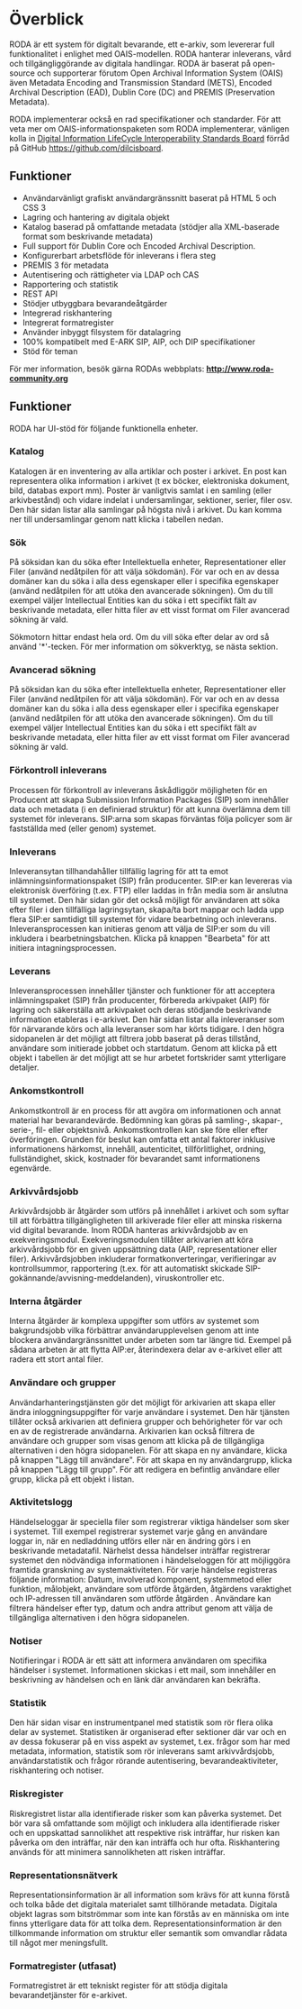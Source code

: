 
# Överblick

RODA är ett system för digitalt bevarande, ett e-arkiv, som levererar full funktionalitet i enlighet med OAIS-modellen. RODA hanterar inleverans, vård och tillgängliggörande av digitala handlingar. RODA är baserat på open-source och supporterar förutom Open Archival Information System (OAIS) även Metadata Encoding and Transmission Standard (METS), Encoded Archival Description (EAD), Dublin Core (DC) and PREMIS (Preservation Metadata).

RODA implementerar också en rad specifikationer och standarder. För att veta mer om OAIS-informationspaketen som RODA implementerar, vänligen kolla in [Digital Information LifeCycle Interoperability Standards Board](http://www.dilcis.eu/) förråd på GitHub https://github.com/dilcisboard.

## Funktioner

* Användarvänligt grafiskt användargränssnitt baserat på HTML 5 och CSS 3
* Lagring och hantering av digitala objekt
* Katalog baserad på omfattande metadata (stödjer alla XML-baserade format som beskrivande metadata)
* Full support för Dublin Core och Encoded Archival Description.
* Konfigurerbart arbetsflöde för inleverans i flera steg
* PREMIS 3 för metadata
* Autentisering och rättigheter via LDAP och CAS
* Rapportering och statistik
* REST API
* Stödjer utbyggbara bevarandeåtgärder
* Integrerad riskhantering
* Integrerat formatregister
* Använder inbyggt filsystem för datalagring
* 100% kompatibelt med E-ARK SIP, AIP, och DIP specifikationer
* Stöd för teman

För mer information, besök gärna RODAs webbplats: **<http://www.roda-community.org>**


## Funktioner

RODA har UI-stöd för följande funktionella enheter.

### Katalog

Katalogen är en inventering av alla artiklar och poster i arkivet. En post kan representera olika information i arkivet (t ex böcker, elektroniska dokument, bild, databas export mm). Poster är vanligtvis samlat i en samling (eller arkivbestånd) och vidare indelat i undersamlingar, sektioner, serier, filer osv. Den här sidan listar alla samlingar på högsta nivå i arkivet. Du kan komma ner till undersamlingar genom natt klicka i tabellen nedan.

### Sök

På söksidan kan du söka efter Intellektuella enheter, Representationer eller Filer (använd nedåtpilen för att välja sökdomän). För var och en av dessa domäner kan du söka i alla dess egenskaper eller i specifika egenskaper (använd nedåtpilen för att utöka den avancerade sökningen). Om du till exempel väljer Intellectual Entities kan du söka i ett specifikt fält av beskrivande metadata, eller hitta filer av ett visst format om Filer avancerad sökning är vald.

Sökmotorn hittar endast hela ord. Om du vill söka efter delar av ord så använd '*'-tecken. För mer information om sökverktyg, se nästa sektion.

### Avancerad sökning

På söksidan kan du söka efter intellektuella enheter, Representationer eller Filer (använd nedåtpilen för att välja sökdomän). För var och en av dessa domäner kan du söka i alla dess egenskaper eller i specifika egenskaper (använd nedåtpilen för att utöka den avancerade sökningen). Om du till exempel väljer Intellectual Entities kan du söka i ett specifikt fält av beskrivande metadata, eller hitta filer av ett visst format om Filer avancerad sökning är vald.

### Förkontroll inleverans

Processen för förkontroll av inleverans åskådliggör möjligheten för en Producent att skapa Submission Information Packages (SIP) som innehåller data och metadata (i en definierad struktur) för att kunna överlämna dem till systemet för inleverans. SIP:arna som skapas förväntas följa policyer som är fastställda med (eller genom) systemet. 

### Inleverans

Inleveransytan tillhandahåller tillfällig lagring för att ta emot inlämningsinformationspaket (SIP) från producenter. SIP:er kan levereras via elektronisk överföring (t.ex. FTP) eller laddas in från media som är anslutna till systemet. Den här sidan gör det också möjligt för användaren att söka efter filer i den tillfälliga lagringsytan, skapa/ta bort mappar och ladda upp flera SIP:er samtidigt till systemet för vidare bearbetning och inleverans. Inleveransprocessen kan initieras genom att välja de SIP:er som du vill inkludera i bearbetningsbatchen. Klicka på knappen "Bearbeta" för att initiera intagningsprocessen.

### Leverans

Inleveransprocessen innehåller tjänster och funktioner för att acceptera inlämningspaket (SIP) från producenter, förbereda arkivpaket (AIP) för lagring och säkerställa att arkivpaket och deras stödjande beskrivande information etableras i e-arkivet. Den här sidan listar alla inleveranser som för närvarande körs och alla leveranser som har körts tidigare. I den högra sidopanelen är det möjligt att filtrera jobb baserat på deras tillstånd, användare som initierade jobbet och startdatum. Genom att klicka på ett objekt i tabellen är det möjligt att se hur arbetet fortskrider samt ytterligare detaljer.

### Ankomstkontroll

Ankomstkontroll är en process för att avgöra om informationen och annat material har bevarandevärde. Bedömning kan göras på samling-, skapar-, serie-, fil- eller objektsnivå. Ankomstkontrollen kan ske före eller efter överföringen. Grunden för beslut kan omfatta ett antal faktorer inklusive informationens härkomst, innehåll, autenticitet, tillförlitlighet, ordning, fullständighet, skick, kostnader för bevarandet samt informationens egenvärde.

### Arkivvårdsjobb

Arkivvårdsjobb är åtgärder som utförs på innehållet i arkivet och som syftar till att förbättra tillgängligheten till arkiverade filer eller att minska riskerna vid digital bevarande. Inom RODA hanteras arkivvårdsjobb av en exekveringsmodul. Exekveringsmodulen tillåter arkivarien att köra arkivvårdsjobb för en given uppsättning data (AIP, representationer eller filer). Arkivvårdsjobben inkluderar formatkonverteringar, verifieringar av kontrollsummor, rapportering (t.ex. för att automatiskt skickade SIP-gokännande/avvisning-meddelanden), viruskontroller etc. 

### Interna åtgärder

Interna åtgärder är komplexa uppgifter som utförs av systemet som bakgrundsjobb vilka förbättrar användarupplevelsen genom att inte blockera användargränssnittet under arbeten som tar längre tid. Exempel på sådana arbeten är att flytta AIP:er, återindexera delar av e-arkivet eller att radera ett stort antal filer. 

### Användare och grupper

Användarhanteringstjänsten gör det möjligt för arkivarien att skapa eller ändra inloggningsuppgifter för varje användare i systemet. Den här tjänsten tillåter också arkivarien att definiera grupper och behörigheter för var och en av de registrerade användarna. Arkivarien kan också filtrera de användare och grupper som visas genom att klicka på de tillgängliga alternativen i den högra sidopanelen. För att skapa en ny användare, klicka på knappen "Lägg till användare". För att skapa en ny användargrupp, klicka på knappen "Lägg till grupp". För att redigera en befintlig användare eller grupp, klicka på ett objekt i listan.

### Aktivitetslogg

Händelseloggar är speciella filer som registrerar viktiga händelser som sker i systemet. Till exempel registrerar systemet varje gång en användare loggar in, när en nedladdning utförs eller när en ändring görs i en beskrivande metadatafil. Närhelst dessa händelser inträffar registrerar systemet den nödvändiga informationen i händelseloggen för att möjliggöra framtida granskning av systemaktiviteten. För varje händelse registreras följande information: Datum, involverad komponent, systemmetod eller	funktion, målobjekt, användare som utförde åtgärden, åtgärdens varaktighet och IP-adressen till användaren som utförde åtgärden . Användare kan filtrera händelser efter typ, datum och andra attribut genom att välja de tillgängliga alternativen i den högra sidopanelen.

### Notiser

Notifieringar i RODA är ett sätt att informera användaren om specifika händelser i systemet. Informationen skickas i ett mail, som innehåller en beskrivning av händelsen och en länk där användaren kan bekräfta. 

### Statistik

Den här sidan visar en instrumentpanel med statistik som rör flera olika delar av systemet. Statistiken är organiserad efter sektioner där var och en av dessa fokuserar på en viss aspekt av systemet, t.ex. frågor som har med metadata, information, statistik som rör inleverans samt arkivvårdsjobb, användarstatistik och frågor rörande autentisering, bevarandeaktiviteter, riskhantering och notiser.

### Riskregister

Riskregistret listar alla identifierade risker som kan påverka systemet. Det bör vara så omfattande som möjligt och inkludera alla identifierade risker och en uppskattad sannolikhet att respektive risk inträffar, hur risken kan påverka om den inträffar, när den kan inträffa och hur ofta. Riskhantering används för att minimera sannolikheten att risken inträffar. 

### Representationsnätverk

Representationsinformation är all information som krävs för att kunna förstå och tolka både det digitala materialet samt tillhörande metadata. Digitala objekt lagras som bitströmmar som inte kan förstås av en människa om inte finns ytterligare data för att tolka dem. Representationsinformation är den tillkommande information om struktur eller semantik som omvandlar rådata till något mer meningsfullt.

### Formatregister (utfasat)

Formatregistret är ett tekniskt register för att stödja digitala bevarandetjänster för e-arkivet.
